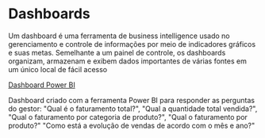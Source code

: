 # Dashboards

Um dashboard é uma ferramenta de business intelligence usado no gerenciamento e controle de informações por meio de indicadores gráficos e suas metas. Semelhante a um painel de controle, os dashboards organizam, armazenam e exibem dados importantes de várias fontes em um único local de fácil acesso


[Dashboard Power BI](https://app.powerbi.com/view?r=eyJrIjoiYzEwODU5MmUtYmViNS00NWY5LWI1ZDctYmYzZjZkNWM2NjNlIiwidCI6ImM2ODQ5MjhiLWQ0ZmYtNGQ3Ny1hNTliLTZlODI2NzcxMmM0ZSJ9)

Dashboard criado com a ferramenta Power BI para responder as perguntas do gestor: "Qual é o faturamento total?", "Qual a quantidade total vendida?", "Qual o faturamento por categoria de produto?", "Qual o faturamento por produto?" "Como está a evolução de vendas de acordo com o mês e ano?"
